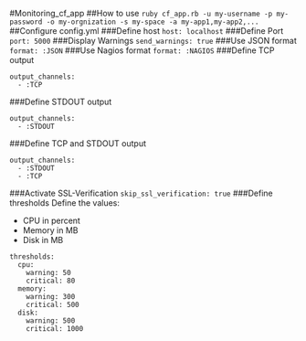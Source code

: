 #Monitoring_cf_app
##How to use
`ruby cf_app.rb -u my-username -p my-password -o my-orgnization -s my-space -a my-app1,my-app2,...`
##Configure config.yml
###Define host
`host: localhost`
###Define Port
`port: 5000`
###Display Warnings
`send_warnings: true`
###Use JSON format
`format: :JSON`
###Use Nagios format
`format: :NAGIOS`
###Define TCP output
```
output_channels:
  - :TCP
```
###Define STDOUT output
```
output_channels:
  - :STDOUT
```
###Define TCP and STDOUT output
```
output_channels:
  - :STDOUT
  - :TCP
```
###Activate SSL-Verification
`skip_ssl_verification: true`
###Define thresholds
Define the values:
- CPU in percent
- Memory in MB
- Disk in MB
```
thresholds:
  cpu:
    warning: 50
    critical: 80
  memory:
    warning: 300
    critical: 500
  disk:
    warning: 500
    critical: 1000
```

